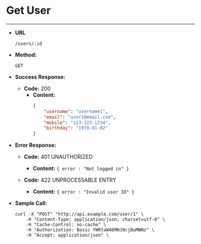 # Get User
----

* **URL**

  `/users/:id`

* **Method:**
  
  `GET`
  
* **Success Response:**

  * **Code:** 200
    * **Content:** 
        ```json
        {
            "username": "username1", 
            "email": "user1@email.com", 
            "mobile": "123-123-1234", 
            "birthday": "1970-01-02"
        }
        ```

* **Error Response:**

  * **Code:** 401 UNAUTHORIZED
    * **Content:** `{ error : "Not logged in" }`

  * **Code:** 422 UNPROCESSABLE ENTRY
    * **Content:** `{ error : "Invalid user ID" }`

* **Sample Call:**

    ```
    curl -X "POST" "http://api.example.com/user/1" \
    	-H "Content-Type: application/json; charset=utf-8" \
    	-H "Cache-Control: no-cache" \
    	-H "Authorization: Basic YWRtaW46MHJ0cjBuMWNz" \
    	-H "Accept: application/json" \
    ```